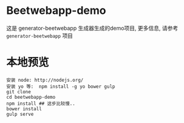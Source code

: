 Beetwebapp-demo
===============

这是 generator-beetwebapp 生成器生成的demo项目, 更多信息, 请参考 `generator-beetwebapp` 项目


本地预览
======

```
安装 node: http://nodejs.org/
安装 yo 等:  npm install -g yo bower gulp
git clone 
cd beetwebapp-demo
npm install ## 这步比较慢..
bower install
gulp serve
```

